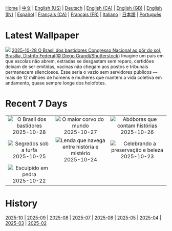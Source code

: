 [Home](../README.md) | [中文](zh-CN.md) | [English (US)](en-US.md) | [Deutsch](de-DE.md) | [English (CA)](en-CA.md) | [English (GB)](en-GB.md) | [English (IN)](en-IN.md) | [Español](es-ES.md) | [Français (CA)](fr-CA.md) | [Français (FR)](fr-FR.md) | [Italiano](it-IT.md) | [日本語](ja-JP.md) | [Português](pt-BR.md)

# Latest Wallpaper
![](https://www.bing.com/th?id=OHR.PublicServ_PT-BR4483210857_UHD.jpg)
[2025-10-28 O Brasil dos bastidores Congresso Nacional ao pôr do sol, Brasília, Distrito Federal(© Diego Grandi/Shutterstock)](https://www.bing.com/th?id=OHR.PublicServ_PT-BR4483210857_UHD.jpg)
Imagine um país em que escolas não abrem, estradas se desgastam sem reparo, certidões deixam de ser emitidas, vacinas não chegam aos postos e tribunais permanecem silenciosos. Esse seria o vazio sem servidores públicos — mais de 12 milhões de homens e mulheres que mantêm a vida coletiva em andamento, quase sempre longe dos holofotes.

# Recent 7 Days
|  |  |  |
|:---:|:---:|:---:|
| ![](https://www.bing.com/th?id=OHR.PublicServ_PT-BR4483210857_400x240.jpg "O Brasil dos bastidores") 2025-10-28 | ![](https://www.bing.com/th?id=OHR.AfricanRaven_PT-BR7550569316_400x240.jpg "O maior corvo do mundo") 2025-10-27 | ![](https://www.bing.com/th?id=OHR.PumpkinFarm_PT-BR8901400722_400x240.jpg "Abóboras que contam histórias") 2025-10-26 |
| ![](https://www.bing.com/th?id=OHR.MartimoaapaFinland_PT-BR1421304664_400x240.jpg "Segredos sob a turfa") 2025-10-25 | ![](https://www.bing.com/th?id=OHR.QueenMary_PT-BR2038443007_400x240.jpg "Lenda que navega entre história e mistério") 2025-10-24 | ![](https://www.bing.com/th?id=OHR.PondCave_PT-BR4920189612_400x240.jpg "Celebrando a preservação e beleza") 2025-10-23 |
| ![](https://www.bing.com/th?id=OHR.BulgariaRocks_PT-BR2901045290_400x240.jpg "Esculpido em pedra") 2025-10-22 |  |  |

# History
[2025-10](../archives/wallpaper/pt-BR/w_2025_10.md) | [2025-09](../archives/wallpaper/pt-BR/w_2025_09.md) | [2025-08](../archives/wallpaper/pt-BR/w_2025_08.md) | [2025-07](../archives/wallpaper/pt-BR/w_2025_07.md) | [2025-06](../archives/wallpaper/pt-BR/w_2025_06.md) | [2025-05](../archives/wallpaper/pt-BR/w_2025_05.md) | [2025-04](../archives/wallpaper/pt-BR/w_2025_04.md) | [2025-03](../archives/wallpaper/pt-BR/w_2025_03.md) | [2025-02](../archives/wallpaper/pt-BR/w_2025_02.md)
